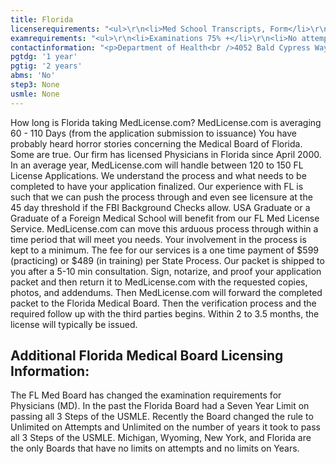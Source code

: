 ```yaml
---
title: Florida
licenserequirements: "<ul>\r\n<li>Med School Transcripts, Form</li>\r\n<li>Internship/Residency/Fellowship Form</li>\r\n<li>Current Privileges</li>\r\n<li>The DataBank Report</li>\r\n<li>All State Licenses (past/present)</li>\r\n<li>All National Examination Scores (USMLE/FLEX/NBME)</li>\r\n<li>ECFMG Certification</li>\r\n<li>AMA Profile</li>\r\n<li>FBI Background Check</li>\r\n</ul>"
examrequirements: "<ul>\r\n<li>Examinations 75% +</li>\r\n<li>No attempt limit- USMLE Step 3</li>\r\n<li>No year limit- USMLE</li>\r\n<li>1 year PGY for USA Grads</li>\r\n<li>2 years PGY for Non-USA Grads</li>\r\n<li>State Exam Accepted if Pre-1975</li>\r\n<li>No SPEX Exam Requirement</li>\r\n<li>Florida does not accept the Puerto Rico Licensure Exam</li>\r\n</ul>"
contactinformation: "<p>Department of Health<br />4052 Bald Cypress Way BIN #C03<br />Tallahassee, FL 32399<br />Phone: (850) 245-4131<br />Fax: (850) 488-9325</p>\r\n<p><a href=\"http://www.flboardofmedicine.gov/\">www.flboardofmedicine.gov</a></p>"
pgtdg: '1 year'
pgtig: '2 years'
abms: 'No'
step3: None
usmle: None
---
```


<p>How long is Florida taking MedLicense.com? MedLicense.com is averaging 60 - 110 Days (from the application submission to issuance) You have probably heard horror stories concerning the Medical Board of Florida. Some are true. Our firm has licensed Physicians in Florida since April 2000. In an average year, MedLicense.com will handle between 120 to 150 FL License Applications. We understand the process and what needs to be completed to have your application finalized. Our experience with FL is such that we can push the process through and even see licensure at the 45 day threshold if the FBI Background Checks allow. USA Graduate or a Graduate of a Foreign Medical School will benefit from our FL Med License Service. MedLicense.com can move this arduous process through within a time period that will meet you needs. Your involvement in the process is kept to a minimum. The fee for our services is a one time payment of $599 (practicing) or $489 (in training) per State Process. Our packet is shipped to you after a 5-10 min consultation. Sign, notarize, and proof your application packet and then return it to MedLicense.com with the requested copies, photos, and addendums. Then MedLicense.com will forward the completed packet to the Florida Medical Board. Then the verification process and the required follow up with the third parties begins. Within 2 to 3.5 months, the license will typically be issued.</p>
<h2 id="mcetoc_1cdq7k9mb1">Additional Florida Medical Board Licensing Information:</h2>
<p>The FL Med Board has changed the examination requirements for Physicians (MD). In the past the Florida Board had a Seven Year Limit on passing all 3 Steps of the USMLE. Recently the Board changed the rule to Unlimited on Attempts and Unlimited on the number of years it took to pass all 3 Steps of the USMLE. Michigan, Wyoming, New York, and Florida are the only Boards that have no limits on attempts and no limits on Years.</p>